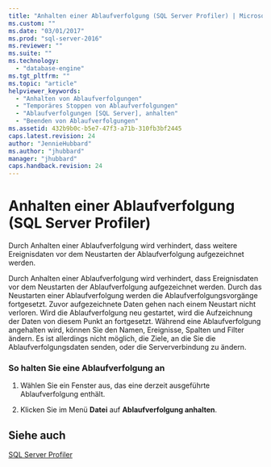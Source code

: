 ```yaml
---
title: "Anhalten einer Ablaufverfolgung (SQL Server Profiler) | Microsoft Docs"
ms.custom: ""
ms.date: "03/01/2017"
ms.prod: "sql-server-2016"
ms.reviewer: ""
ms.suite: ""
ms.technology: 
  - "database-engine"
ms.tgt_pltfrm: ""
ms.topic: "article"
helpviewer_keywords: 
  - "Anhalten von Ablaufverfolgungen"
  - "Temporäres Stoppen von Ablaufverfolgungen"
  - "Ablaufverfolgungen [SQL Server], anhalten"
  - "Beenden von Ablaufverfolgungen"
ms.assetid: 432b9b0c-b5e7-47f3-a71b-310fb3bf2445
caps.latest.revision: 24
author: "JennieHubbard"
ms.author: "jhubbard"
manager: "jhubbard"
caps.handback.revision: 24
---
```

# Anhalten einer Ablaufverfolgung (SQL Server Profiler)
  Durch Anhalten einer Ablaufverfolgung wird verhindert, dass weitere Ereignisdaten vor dem Neustarten der Ablaufverfolgung aufgezeichnet werden.  
  
 Durch Anhalten einer Ablaufverfolgung wird verhindert, dass Ereignisdaten vor dem Neustarten der Ablaufverfolgung aufgezeichnet werden. Durch das Neustarten einer Ablaufverfolgung werden die Ablaufverfolgungsvorgänge fortgesetzt. Zuvor aufgezeichnete Daten gehen nach einem Neustart nicht verloren. Wird die Ablaufverfolgung neu gestartet, wird die Aufzeichnung der Daten von diesem Punkt an fortgesetzt. Während eine Ablaufverfolgung angehalten wird, können Sie den Namen, Ereignisse, Spalten und Filter ändern. Es ist allerdings nicht möglich, die Ziele, an die Sie die Ablaufverfolgungsdaten senden, oder die Serververbindung zu ändern.  
  
### So halten Sie eine Ablaufverfolgung an  
  
1.  Wählen Sie ein Fenster aus, das eine derzeit ausgeführte Ablaufverfolgung enthält.  
  
2.  Klicken Sie im Menü **Datei** auf **Ablaufverfolgung anhalten**.  
  
## Siehe auch  
 [SQL Server Profiler](../../tools/sql-server-profiler/sql-server-profiler.md)  
  
  